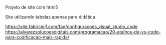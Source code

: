 Projeto de site com html5

Site utilizando tabelas apenas para didática

https://site.fabriciojf.com/faq/configuracoes_visual_studio_code
https://alvarezsolucoesdigitais.com/programacao/20-atalhos-de-vs-code-para-codificacao-mais-rapida/
